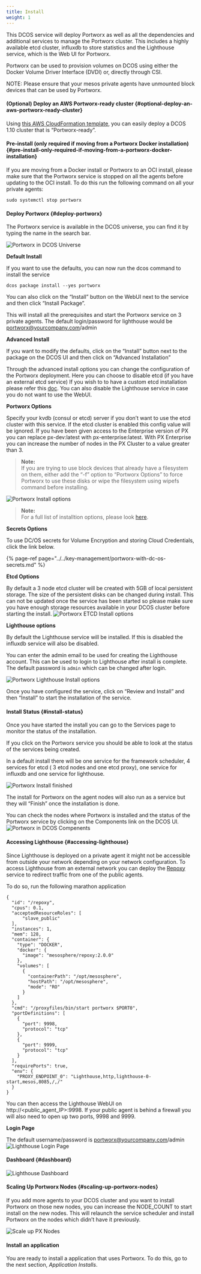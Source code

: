 ```yaml
---
title: Install
weight: 1
---
```


This DCOS service will deploy Portworx as well as all the dependencies and additional services to manage the Portworx cluster. This includes a highly available etcd cluster, influxdb to store statistics and the Lighthouse service, which is the Web UI for Portworx.

Portworx can be used to provision volumes on DCOS using either the Docker Volume Driver Interface \(DVDI\) or, directly through CSI.

NOTE: Please ensure that your mesos private agents have unmounted block devices that can be used by Portworx.

#### \(Optional\) Deploy an AWS Portworx-ready cluster {#optional-deploy-an-aws-portworx-ready-cluster}

Using [this AWS CloudFormation template](https://docs.portworx.com/scheduler/mesosphere-dcos/px-ready-aws-cf.html), you can easily deploy a DCOS 1.10 cluster that is “Portworx-ready”.

#### Pre-install \(only required if moving from a Portworx Docker installation\) {#pre-install-only-required-if-moving-from-a-portworx-docker-installation}

If you are moving from a Docker install or Portworx to an OCI install, please make sure that the Portworx service is stopped on all the agents before updating to the OCI install. To do this run the following command on all your private agents:

```text
sudo systemctl stop portworx
```

#### Deploy Portworx {#deploy-portworx}

The Portworx service is available in the DCOS universe, you can find it by typing the name in the search bar.

![Portworx in DCOS Universe](https://docs.portworx.com/images/dcos-px-universe.png)

**Default Install**

If you want to use the defaults, you can now run the dcos command to install the service

```text
dcos package install --yes portworx
```

You can also click on the “Install” button on the WebUI next to the service and then click “Install Package”.

This will install all the prerequisites and start the Portworx service on 3 private agents. The default login/password for lighthouse would be portworx@yourcompany.com/admin

**Advanced Install**

If you want to modify the defaults, click on the “Install” button next to the package on the DCOS UI and then click on “Advanced Installation”

Through the advanced install options you can change the configuration of the Portworx deployment. Here you can choose to disable etcd \(if you have an external etcd service\) If you wish to to have a custom etcd installation please refer this [doc](https://docs.portworx.com/maintain/etcd.html). You can also disable the Lighthouse service in case you do not want to use the WebUI.

**Portworx Options**

Specify your kvdb \(consul or etcd\) server if you don’t want to use the etcd cluster with this service. If the etcd cluster is enabled this config value will be ignored. If you have been given access to the Enterprise version of PX you can replace px-dev:latest with px-enterprise:latest. With PX Enterprise you can increase the number of nodes in the PX Cluster to a value greater than 3.

> **Note:**  
> If you are trying to use block devices that already have a filesystem on them, either add the “-f” option to “Portworx Options” to force Portworx to use these disks or wipe the filesystem using wipefs command before installing.

![Portworx Install options](https://docs.portworx.com/images/dcos-px-install-options.png)

> **Note:**  
> For a full list of installtion options, please look [here](https://docs.portworx.com/runc/options.html#opts).

**Secrets Options**

To use DC/OS secrets for Volume Encryption and storing Cloud Credentials, click the link below.

{% page-ref page="../../key-management/portworx-with-dc-os-secrets.md" %}

**Etcd Options**

By default a 3 node etcd cluster will be created with 5GB of local persistent storage. The size of the persistent disks can be changed during install. This can not be updated once the service has been started so please make sure you have enough storage resources available in your DCOS cluster before starting the install. ![Portworx ETCD Install options](https://docs.portworx.com/images/dcos-px-etcd-options.png)

**Lighthouse options**

By default the Lighthouse service will be installed. If this is disabled the influxdb service will also be disabled.

You can enter the admin email to be used for creating the Lighthouse account. This can be used to login to Lighthouse after install is complete. The default password is `admin` which can be changed after login.

![Portworx Lighthouse Install options](https://docs.portworx.com/images/dcos-px-lighthouse-options.png)

Once you have configured the service, click on “Review and Install” and then “Install” to start the installation of the service.

#### Install Status {#install-status}

Once you have started the install you can go to the Services page to monitor the status of the installation.

If you click on the Portworx service you should be able to look at the status of the services being created.

In a default install there will be one service for the framework scheduler, 4 services for etcd \( 3 etcd nodes and one etcd proxy\), one service for influxdb and one service for lighthouse.

![Portworx Install finished](https://docs.portworx.com/images/dcos-px-install-finished.png)

The install for Portworx on the agent nodes will also run as a service but they will “Finish” once the installation is done.

You can check the nodes where Portworx is installed and the status of the Portworx service by clicking on the Components link on the DCOS UI. ![Portworx in DCOS Compenents](https://docs.portworx.com/images/dcos-px-components.png)

#### Accessing Lighthouse {#accessing-lighthouse}

Since Lighthouse is deployed on a private agent it might not be accessible from outside your network depending on your network configuration. To access Lighthouse from an external network you can deploy the [Repoxy](https://gist.github.com/nlsun/877411115f7e3b885b5e9daa8821722f) service to redirect traffic from one of the public agents.

To do so, run the following marathon application

```text
{
  "id": "/repoxy",
  "cpus": 0.1,
  "acceptedResourceRoles": [
      "slave_public"
  ],
  "instances": 1,
  "mem": 128,
  "container": {
    "type": "DOCKER",
    "docker": {
      "image": "mesosphere/repoxy:2.0.0"
    },
    "volumes": [
      {
        "containerPath": "/opt/mesosphere",
        "hostPath": "/opt/mesosphere",
        "mode": "RO"
      }
    ]
  },
  "cmd": "/proxyfiles/bin/start portworx $PORT0",
  "portDefinitions": [
    {
      "port": 9998,
      "protocol": "tcp"
    },
    {
      "port": 9999,
      "protocol": "tcp"
    }
  ],
  "requirePorts": true,
  "env": {
    "PROXY_ENDPOINT_0": "Lighthouse,http,lighthouse-0-start,mesos,8085,/,/"
  }
}
```

You can then access the Lighthouse WebUI on http://&lt;public\_agent\_IP&gt;:9998. If your public agent is behind a firewall you will also need to open up two ports, 9998 and 9999.

**Login Page**

The default username/password is portworx@yourcompany.com/admin ![Lighthouse Login Page](https://docs.portworx.com/images/dcos-px-lighthouse-login.png)

#### Dashboard {#dashboard}

![Lighthouse Dashboard](https://docs.portworx.com/images/dcos-px-lighthouse-dashboard.png)

#### Scaling Up Portworx Nodes {#scaling-up-portworx-nodes}

If you add more agents to your DCOS cluster and you want to install Portworx on those new nodes, you can increase the NODE\_COUNT to start install on the new nodes. This will relaunch the service scheduler and install Portworx on the nodes which didn’t have it previously.

![Scale up PX Nodes](https://docs.portworx.com/images/dcos-px-scale-up.png)

#### Install an application

You are ready to install a application that uses Portworx. To do this, go to the next section, _Application Installs_.

